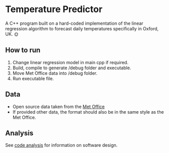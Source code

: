 # Temperature Predictor

A C++ program built on a hard-coded implementation of the linear regression algorithm to forecast daily temperatures specifically in Oxford, UK. 🌞

## How to run
1. Change linear regression model in main cpp if required.
2. Build, compile to generate /debug folder and executable.
3. Move Met Office data into /debug folder.
4. Run executable file.

## Data
* Open source data taken from the [Met Office](https://www.metoffice.gov.uk/pub/data/weather/uk/climate/stationdata/oxforddata.txt
)
* If provided other data, the format should also be in the same style as the Met Office.

## Analysis
See [code analysis](https://github.com/kev-fung/Oxford-Temperature-Prediction/blob/master/CodeDescription.docx) for information on software design.
